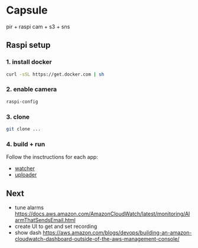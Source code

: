 # Capsule

pir + raspi cam + s3 + sns

## Raspi setup

### 1. install docker
```sh
curl -sSL https://get.docker.com | sh
```

### 2. enable camera
```sh
raspi-config
```

### 3. clone
```sh
git clone ...
```

### 4. build + run

Follow the insctructions for each app:
- [watcher](watcher)
- [uploader](uploader)

## Next
- tune alarms https://docs.aws.amazon.com/AmazonCloudWatch/latest/monitoring/AlarmThatSendsEmail.html
- create UI to get and set recording
- show dash https://aws.amazon.com/blogs/devops/building-an-amazon-cloudwatch-dashboard-outside-of-the-aws-management-console/

